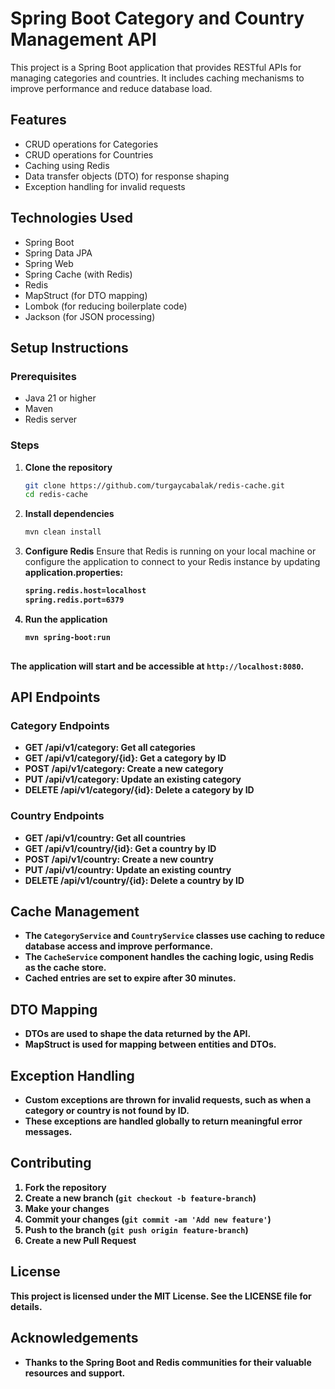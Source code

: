 # Spring Boot Category and Country Management API

This project is a Spring Boot application that provides RESTful APIs for managing categories and countries. It includes caching mechanisms to improve performance and reduce database load.

## Features

- CRUD operations for Categories
- CRUD operations for Countries
- Caching using Redis
- Data transfer objects (DTO) for response shaping
- Exception handling for invalid requests

## Technologies Used

- Spring Boot
- Spring Data JPA
- Spring Web
- Spring Cache (with Redis)
- Redis
- MapStruct (for DTO mapping)
- Lombok (for reducing boilerplate code)
- Jackson (for JSON processing)

## Setup Instructions

### Prerequisites

- Java 21 or higher
- Maven
- Redis server

### Steps

1. **Clone the repository**
   ```bash
   git clone https://github.com/turgaycabalak/redis-cache.git
   cd redis-cache
   
2. **Install dependencies**
   ```bash
   mvn clean install
   
3. **Configure Redis**
Ensure that Redis is running on your local machine or configure the application to connect to your Redis instance by updating <b>application.properties<b>:
   ```bash
   spring.redis.host=localhost
   spring.redis.port=6379
   
4. **Run the application**
   ```bash
   mvn spring-boot:run
  
The application will start and be accessible at <b>`http://localhost:8080`.<b>

## API Endpoints

### Category Endpoints

-   **GET /api/v1/category**: Get all categories
-   **GET /api/v1/category/{id}**: Get a category by ID
-   **POST /api/v1/category**: Create a new category
-   **PUT /api/v1/category**: Update an existing category
-   **DELETE /api/v1/category/{id}**: Delete a category by ID

### Country Endpoints

-   **GET /api/v1/country**: Get all countries
-   **GET /api/v1/country/{id}**: Get a country by ID
-   **POST /api/v1/country**: Create a new country
-   **PUT /api/v1/country**: Update an existing country
-   **DELETE /api/v1/country/{id}**: Delete a country by ID

## Cache Management

-   The `CategoryService` and `CountryService` classes use caching to reduce database access and improve performance.
-   The `CacheService` component handles the caching logic, using Redis as the cache store.
-   Cached entries are set to expire after 30 minutes.

## DTO Mapping

-   DTOs are used to shape the data returned by the API.
-   MapStruct is used for mapping between entities and DTOs.

## Exception Handling

-   Custom exceptions are thrown for invalid requests, such as when a category or country is not found by ID.
-   These exceptions are handled globally to return meaningful error messages.

## Contributing

1.  Fork the repository
2.  Create a new branch (`git checkout -b feature-branch`)
3.  Make your changes
4.  Commit your changes (`git commit -am 'Add new feature'`)
5.  Push to the branch (`git push origin feature-branch`)
6.  Create a new Pull Request

## License

This project is licensed under the MIT License. See the LICENSE file for details.

## Acknowledgements

-   Thanks to the Spring Boot and Redis communities for their valuable resources and support.
